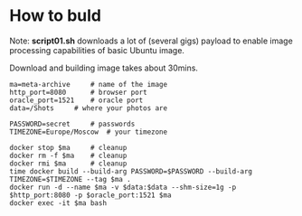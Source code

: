 # How to buld

Note: **script01.sh** downloads a lot of (several gigs) payload to enable image processing capabilities of basic Ubuntu image.

Download and building image takes about 30mins.

```
ma=meta-archive		# name of the image
http_port=8080		# browser port
oracle_port=1521	# oracle port
data=/Shots		# where your photos are

PASSWORD=secret		# passwords
TIMEZONE=Europe/Moscow	# your timezone

docker stop $ma		# cleanup
docker rm -f $ma	# cleanup
docker rmi $ma		# cleanup
time docker build --build-arg PASSWORD=$PASSWORD --build-arg TIMEZONE=$TIMEZONE --tag $ma .
docker run -d --name $ma -v $data:$data --shm-size=1g -p $http_port:8080 -p $oracle_port:1521 $ma
docker exec -it $ma bash
```

